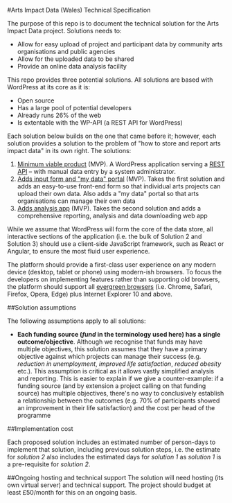 #Arts Impact Data (Wales) Technical Specification

The purpose of this repo is to document the technical solution for the Arts Impact Data project. Solutions needs to:

* Allow for easy upload of project and participant data by community arts organisations and public agencies
* Allow for the uploaded data to be shared
* Provide an online data analysis facility

This repo provides three potential solutions. All solutions are based with WordPress at its core as it is:

* Open source
* Has a large pool of potential developers
* Already runs 26% of the web
* Is extentable with the WP-API (a REST API for WordPress)

Each solution below builds on the one that came before it; however, each solution provides a solution to the problem of "how to store and report arts impact data" in its own right. The solutions:

1. [Minimum viable product](../master/solutions/1-minimum-viable-product.md) (MVP). A WordPress application serving a [REST API](https://en.wikipedia.org/wiki/Representational_state_transfer) – with manual data entry by a system administrator.
2. [Adds input form and "my data" portal](../master/solutions/2-adds-input-form.md) (MVP). Takes the first solution and adds an easy-to-use front-end form so that individual arts projects can upload their own data. Also adds a "my data" portal so that arts organisations can manage their own data
3. [Adds analysis app](../master/solutions/3-adds-analysis-app.md) (MVP). Takes the second solution and adds a comprehensive reporting, analysis and data downloading web app

While we assume that WordPress will form the core of the data store, all interactive sections of the application (i.e. the bulk of Solution 2 and Solution 3) should use a client-side JavaScript framework, such as React or Angular, to ensure the most fluid user experience.

The platform should provide a first-class user experience on any modern device (desktop, tablet or phone) using modern-ish browsers. To focus the developers on implementing features rather than supporting old browsers, the platform should support all [evergreen browsers](http://eisenbergeffect.bluespire.com/evergreen-browsers/) (i.e. Chrome, Safari, Firefox, Opera, Edge) plus Internet Explorer 10 and above.

##Solution assumptions

The following assumptions apply to all solutions:

* **Each funding source (*fund* in the terminology used here) has a single outcome/objective**. Although we recognise that funds may have multiple objectives, this solution assumes that they have a primary objective against which projects can manage their success (e.g. *reduction in unemployment*, *improved life satisfaction*, *reduced obesity* etc.). This assumption is critical as it allows vastly simplified analysis and reporting. This is easier to explain if we give a counter-example: if a funding source (and by extension a project calling on that funding source) has multiple objectives, there's no way to conclusively establish a relationship between the outcomes (e.g. 70% of participants showed an improvement in their life satisfaction) and the cost per head of the programme

##Implementation cost

Each proposed solution includes an estimated number of person-days to implement that solution, including previous solution steps, i.e. the estimate for *solution 2* also includes the estimated days for *solution 1* as *solution 1* is a pre-requisite for *solution 2*.

##Ongoing hosting and technical support
The solution will need hosting (its own virtual server) and technical support. The project should budget at least £50/month for this on an ongoing basis.